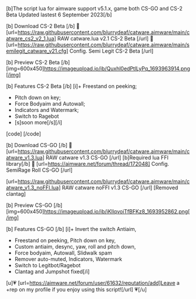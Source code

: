 [b]The script lua for aimware support v5.1.x, game both CS-GO and CS-2 Beta
Updated lastest  6 September 2023[/b]

[b] Download  CS-2 Beta [/b]
🌺 [url=https://raw.githubusercontent.com/blurrydeaf/catware.aimware/main/catware_cs2_v2_1.lua] RAW catware.lua v2.1 CS-2 Beta [/url]
🌷 [url=https://raw.githubusercontent.com/blurrydeaf/catware.aimware/main/semilegit_catware_v21.cfg] Config. Semi Legit CS-2 Beta [/url]

[b] Preview CS-2 Beta [/b]
[img=600x450]https://imageupload.io/ib/Quxhl0edPtlLyPq_1693963914.png[/img]

[b] Features CS-2 Beta [/b]
[i]+ Freestand on peeking;
+ Pitch down on key;
+ Force Bodyaim and Autowall;
+ Indicators and Watermark;
+ Switch to Ragebot
+ [s]soon more[/s][/i]

[code]
[/code]

[b] Download CS-GO [/b]
🌺 [url=https://raw.githubusercontent.com/blurrydeaf/catware.aimware/main/catware_v1.3.lua] RAW catware v1.3  CS-GO [/url] [b]Required lua FFI library[/b]
🌸 [url=https://aimware.net/forum/thread/172048]  Config. SemiRage Roll CS-GO [/url]

[url=https://raw.githubusercontent.com/blurrydeaf/catware.aimware/main/catware_v1.3_noFFI.lua] RAW catware noFFI v1.3  CS-GO [/url] [Removed clantag]

[b] Preview CS-GO [/b]
[img=600x450]https://imageupload.io/ib/iKllqvoiTfBFKz8_1693952862.png[/img]

[b] Features CS-GO [/b]
[i]+ Invert the switch Antiaim,
+ Freestand on peeking, Pitch down on key,
+ Custom antiaim, desync, yaw, roll and pitch down,
+ Force bodyaim, Autowall, Slidwalk spam
+ Remover auto-muted, Indicators, Watermark
+ Switch to Legitbot/Ragebot
+ Clantag and Jumpshot fixed[/i]

[u]💗 [url=https://aimware.net/forum/user/61632/reputation/add]Leave a +rep on my profile if you enjoy using this script![/url] 💗[/u]
